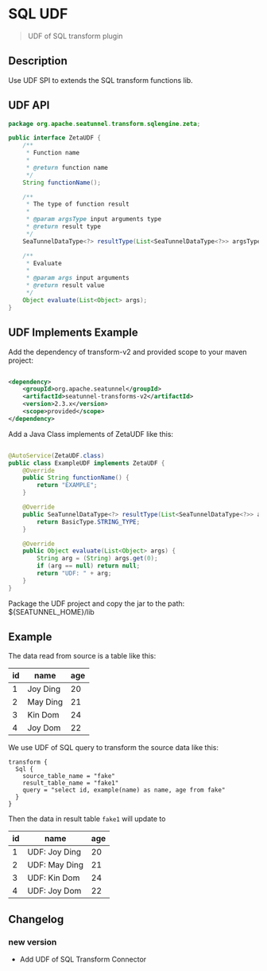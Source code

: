 # SQL UDF

> UDF of SQL transform plugin

## Description

Use UDF SPI to extends the SQL transform functions lib.

## UDF API

```java
package org.apache.seatunnel.transform.sqlengine.zeta;

public interface ZetaUDF {
    /**
     * Function name
     *
     * @return function name
     */
    String functionName();

    /**
     * The type of function result
     *
     * @param argsType input arguments type
     * @return result type
     */
    SeaTunnelDataType<?> resultType(List<SeaTunnelDataType<?>> argsType);

    /**
     * Evaluate
     *
     * @param args input arguments
     * @return result value
     */
    Object evaluate(List<Object> args);
}
```

## UDF Implements Example

Add the dependency of transform-v2 and provided scope to your maven project:

```xml

<dependency>
    <groupId>org.apache.seatunnel</groupId>
    <artifactId>seatunnel-transforms-v2</artifactId>
    <version>2.3.x</version>
    <scope>provided</scope>
</dependency>
```

Add a Java Class implements of ZetaUDF like this:

```java

@AutoService(ZetaUDF.class)
public class ExampleUDF implements ZetaUDF {
    @Override
    public String functionName() {
        return "EXAMPLE";
    }

    @Override
    public SeaTunnelDataType<?> resultType(List<SeaTunnelDataType<?>> argsType) {
        return BasicType.STRING_TYPE;
    }

    @Override
    public Object evaluate(List<Object> args) {
        String arg = (String) args.get(0);
        if (arg == null) return null;
        return "UDF: " + arg;
    }
}
```

Package the UDF project and copy the jar to the path: ${SEATUNNEL_HOME}/lib

## Example

The data read from source is a table like this:

| id |   name   | age |
|----|----------|-----|
| 1  | Joy Ding | 20  |
| 2  | May Ding | 21  |
| 3  | Kin Dom  | 24  |
| 4  | Joy Dom  | 22  |

We use UDF of SQL query to transform the source data like this:

```
transform {
  Sql {
    source_table_name = "fake"
    result_table_name = "fake1"
    query = "select id, example(name) as name, age from fake"
  }
}
```

Then the data in result table `fake1` will update to

| id |     name      | age |
|----|---------------|-----|
| 1  | UDF: Joy Ding | 20  |
| 2  | UDF: May Ding | 21  |
| 3  | UDF: Kin Dom  | 24  |
| 4  | UDF: Joy Dom  | 22  |

## Changelog

### new version

- Add UDF of SQL Transform Connector

